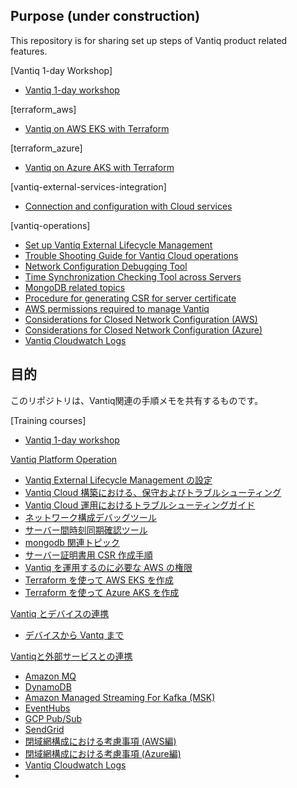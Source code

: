 ## Purpose (under construction)
This repository is for sharing set up steps of Vantiq product related features.

[Vantiq 1-day Workshop]  
- [Vantiq 1-day workshop](1-day-workshop/docs/eng/readme.md)  

[terraform_aws]
- [Vantiq on AWS EKS with Terraform](terraform_aws/readme_en.md)

[terraform_azure]
- [Vantiq on Azure AKS with Terraform](terraform_azure/readme_en.md)

[vantiq-external-services-integration]
- [Connection and configuration with Cloud services](vantiq-external-services-integration/readme_en.md)

[vantiq-operations]
- [Set up Vantiq External Lifecycle Management](vantiq-operations/docs/eng/Vantiq_ExtLifecycleManagement_SetupProcedure.md)
- [Trouble Shooting Guide for Vantiq Cloud operations](vantiq-operations/docs/eng/vantiq_k8s_troubleshooting.md)
- [Network Configuration Debugging Tool](vantiq-operations/docs/eng/alpine-f.md)
- [Time Synchronization Checking Tool across Servers](vantiq-operations/docs/eng/timestamp_ds.md)
- [MongoDB related topics](vantiq-operations/docs/eng/mongodb.md)
- [Procedure for generating CSR for server certificate](vantiq-operations/docs/eng/prepare_csr4rsasslcert.md)
- [AWS permissions required to manage Vantiq](vantiq-operations/docs/eng/aws_op_priviliges.md)
- [Considerations for Closed Network Configuration (AWS)](vantiq-operations/docs/eng/vantiq-install-closed-network-aws.md)
- [Considerations for Closed Network Configuration (Azure)](vantiq-operations/docs/eng/vantiq-install-closed-network-azure.md)
- [Vantiq Cloudwatch Logs](vantiq-operations/docs/eng/vantiq-cloudwatch.md)


## 目的

このリポジトリは、Vantiq関連の手順メモを共有するものです。

[Training courses]  
- [Vantiq 1-day workshop](1-day-workshop/docs/jp/readme.md)  

[Vantiq Platform Operation](vantiq-operations)
- [Vantiq External Lifecycle Management の設定](vantiq-operations/docs/jp/Vantiq_ExtLifecycleManagement_SetupProcedure.md)
- [Vantiq Cloud 構築における、保守およびトラブルシューティング](vantiq-operations/docs/jp/vantiq-install-maintenance.md)
- [Vantiq Cloud 運用におけるトラブルシューティングガイド](vantiq-operations/docs/jp/vantiq_k8s_troubleshooting.md)
- [ネットワーク構成デバッグツール](vantiq-operations/docs/jp/alpine-f.md)
- [サーバー間時刻同期確認ツール](vantiq-operations/docs/jp/timestamp_ds.md)
- [mongodb 関連トピック](vantiq-operations/docs/jp/mongodb.md)
- [サーバー証明書用 CSR 作成手順](vantiq-operations/docs/jp/prepare_csr4rsasslcert.md)
- [Vantiq を運用するのに必要な AWS の権限](vantiq-operations/docs/jp/aws_op_priviliges.md)
- [Terraform を使って AWS EKS を作成](vantiq-operations/terraform_aws/readme.md)  
- [Terraform を使って Azure AKS を作成](vantiq-operations/terraform_azure/readme.md)  

[Vantiq とデバイスの連携](vantiq-device-integration)
- [デバイスから Vantq まで](vantiq-device-integration/docs/jp/readme.md)

[Vantiqと外部サービスとの連携](vantiq-external-services-integration)
- [Amazon MQ](vantiq-external-services-integration/docs/jp/vantiq-aws-AmazonMQ.md)
- [DynamoDB](vantiq-external-services-integration/docs/jp/vantiq-aws-dynamodb.md)
- [Amazon Managed Streaming For Kafka (MSK)](vantiq-external-services-integration/docs/jp/vantiq-aws-msk.md)
- [EventHubs](vantiq-external-services-integration/docs/jp/vantiq-azure-EventHubs.md)
- [GCP Pub/Sub](vantiq-external-services-integration/docs/jp/vantiq-gcp-PubSub.md)
- [SendGrid](vantiq-external-services-integration/docs/jp/vantiq-sendgrid.md)
- [閉域網構成における考慮事項 (AWS編)](vantiq-operations/docs/jp/vantiq-install-closed-network-aws.md)
- [閉域網構成における考慮事項 (Azure編)](vantiq-operations/docs/jp/vantiq-install-closed-network-azure.md)
- [Vantiq Cloudwatch Logs](vantiq-operations/docs/jp/vantiq-cloudwatch.md)
-
